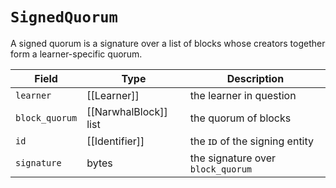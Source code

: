 # `SignedQuorum`

A signed quorum is a signature over a list of blocks whose creators together form a learner-specific quorum.

| Field          | Type                  | Description                       |
|----------------|-----------------------|-----------------------------------|
| `learner`      | [[Learner]]           | the learner in question           |
| `block_quorum` | [[NarwhalBlock]] list | the quorum of blocks              |
| `id`           | [[Identifier]]        | the ɪᴅ of the signing entity      |
| `signature`    | bytes                 | the signature over `block_quorum` |

